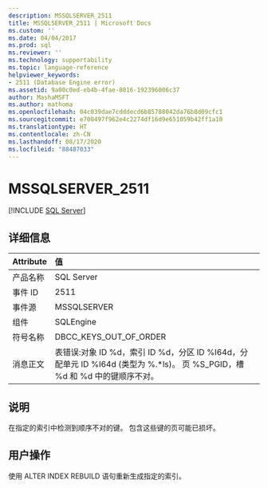 ```yaml
---
description: MSSQLSERVER_2511
title: MSSQLSERVER_2511 | Microsoft Docs
ms.custom: ''
ms.date: 04/04/2017
ms.prod: sql
ms.reviewer: ''
ms.technology: supportability
ms.topic: language-reference
helpviewer_keywords:
- 2511 (Database Engine error)
ms.assetid: 9a00c0ed-eb4b-4fae-8016-192396006c37
author: MashaMSFT
ms.author: mathoma
ms.openlocfilehash: 04c039dae7cdddecd6b85788042da76b8d09cfc1
ms.sourcegitcommit: e700497f962e4c2274df16d9e651059b42ff1a10
ms.translationtype: HT
ms.contentlocale: zh-CN
ms.lasthandoff: 08/17/2020
ms.locfileid: "88487033"
---
```

# <a name="mssqlserver_2511"></a>MSSQLSERVER_2511
 [!INCLUDE [SQL Server](../../includes/applies-to-version/sqlserver.md)]
  
## <a name="details"></a>详细信息  
  
| Attribute | 值 |  
| :-------- | :---- |  
|产品名称|SQL Server|  
|事件 ID|2511|  
|事件源|MSSQLSERVER|  
|组件|SQLEngine|  
|符号名称|DBCC_KEYS_OUT_OF_ORDER|  
|消息正文|表错误:对象 ID %d，索引 ID %d，分区 ID %I64d，分配单元 ID %I64d (类型为 %.*ls)。 页 %S_PGID，槽 %d 和 %d 中的键顺序不对。|  
  
## <a name="explanation"></a>说明  
在指定的索引中检测到顺序不对的键。 包含这些键的页可能已损坏。  
  
## <a name="user-action"></a>用户操作  
使用 ALTER INDEX REBUILD 语句重新生成指定的索引。  
  
